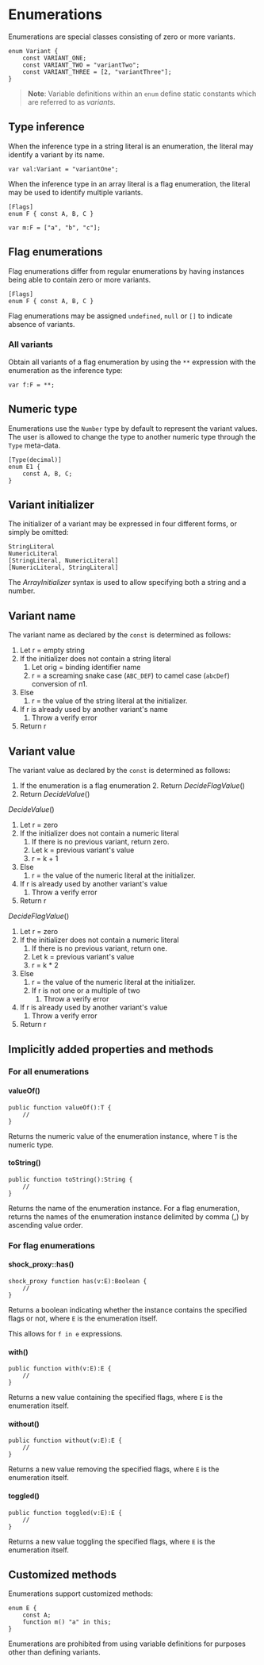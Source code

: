 # Enumerations

Enumerations are special classes consisting of zero or more variants.

```
enum Variant {
    const VARIANT_ONE;
    const VARIANT_TWO = "variantTwo";
    const VARIANT_THREE = [2, "variantThree"];
}
```

> **Note**: Variable definitions within an `enum` define static constants which are referred to as *variants*.

## Type inference

When the inference type in a string literal is an enumeration, the literal may identify a variant by its name.

```
var val:Variant = "variantOne";
```

When the inference type in an array literal is a flag enumeration, the literal may be used to identify multiple variants.

```
[Flags]
enum F { const A, B, C }

var m:F = ["a", "b", "c"];
```

## Flag enumerations

Flag enumerations differ from regular enumerations by having instances being able to contain zero or more variants.

```
[Flags]
enum F { const A, B, C }
```

Flag enumerations may be assigned `undefined`, `null` or `[]` to indicate absence of variants.

### All variants

Obtain all variants of a flag enumeration by using the `**` expression with the enumeration as the inference type:

```
var f:F = **;
```

## Numeric type

Enumerations use the `Number` type by default to represent the variant values. The user is allowed to change the type to another numeric type through the `Type` meta-data.

```
[Type(decimal)]
enum E1 {
    const A, B, C;
}
```

## Variant initializer

The initializer of a variant may be expressed in four different forms, or simply be omitted:

```
StringLiteral
NumericLiteral
[StringLiteral, NumericLiteral]
[NumericLiteral, StringLiteral]
```

The *ArrayInitializer* syntax is used to allow specifying both a string and a number.

## Variant name

The variant name as declared by the `const` is determined as follows:

1. Let r = empty string
2. If the initializer does not contain a string literal
    1. Let orig = binding identifier name
    2. r = a screaming snake case (`ABC_DEF`) to camel case (`abcDef`) conversion of n1.
3. Else
    1. r = the value of the string literal at the initializer.
4. If r is already used by another variant's name
    1. Throw a verify error
5. Return r

## Variant value

The variant value as declared by the `const` is determined as follows:

1. If the enumeration is a flag enumeration
    2. Return *DecideFlagValue*()
1. Return *DecideValue*()

*DecideValue*()

1. Let r = zero
2. If the initializer does not contain a numeric literal
    1. If there is no previous variant, return zero.
    2. Let k = previous variant's value
    3. r = k + 1
3. Else
    1. r = the value of the numeric literal at the initializer.
4. If r is already used by another variant's value
    1. Throw a verify error
5. Return r

*DecideFlagValue*()

1. Let r = zero
2. If the initializer does not contain a numeric literal
    1. If there is no previous variant, return one.
    2. Let k = previous variant's value
    3. r = k * 2
3. Else
    1. r = the value of the numeric literal at the initializer.
    2. If r is not one or a multiple of two
        1. Throw a verify error
4. If r is already used by another variant's value
    1. Throw a verify error
5. Return r

## Implicitly added properties and methods

### For all enumerations

#### valueOf()

```
public function valueOf():T {
    //
}
```

Returns the numeric value of the enumeration instance, where `T` is the numeric type.

#### toString()

```
public function toString():String {
    //
}
```

Returns the name of the enumeration instance. For a flag enumeration, returns the names of the enumeration instance delimited by comma (**,**) by ascending value order.

### For flag enumerations

#### shock_proxy::has()

```
shock_proxy function has(v:E):Boolean {
    //
}
```

Returns a boolean indicating whether the instance contains the specified flags or not, where `E` is the enumeration itself.

This allows for `f in e` expressions.

#### with()

```
public function with(v:E):E {
    //
}
```

Returns a new value containing the specified flags, where `E` is the enumeration itself.

#### without()

```
public function without(v:E):E {
    //
}
```

Returns a new value removing the specified flags, where `E` is the enumeration itself.

#### toggled()

```
public function toggled(v:E):E {
    //
}
```

Returns a new value toggling the specified flags, where `E` is the enumeration itself.

## Customized methods

Enumerations support customized methods:

```
enum E {
    const A;
    function m() "a" in this;
}
```

Enumerations are prohibited from using variable definitions for purposes other than defining variants.